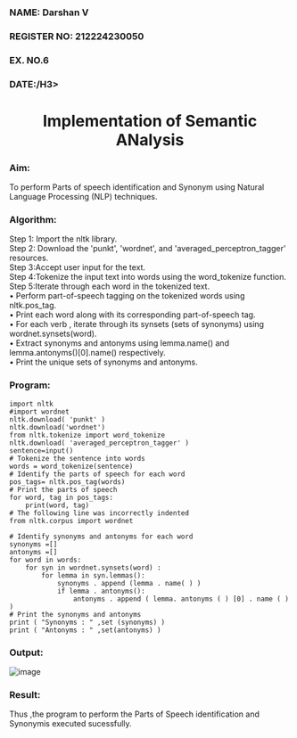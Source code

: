 ### NAME: Darshan V
### REGISTER NO: 212224230050
### EX. NO.6
<H3>DATE:/H3>
<H1 ALIGN =CENTER>Implementation of Semantic ANalysis</H1>

### Aim: 
To perform Parts of speech identification and Synonym using Natural Language Processing (NLP) techniques.  
 
### Algorithm:
Step 1: Import the nltk library.<br>
Step 2: Download the 'punkt', 'wordnet', and 'averaged_perceptron_tagger' resources.<br>
Step 3:Accept user input for the text.<br>
Step 4:Tokenize the input text into words using the word_tokenize function.<br>
Step 5:Iterate through each word in the tokenized text.<br>
•	Perform part-of-speech tagging on the tokenized words using nltk.pos_tag.<br>
•	Print each word along with its corresponding part-of-speech tag.<br>
•	For each verb , iterate through its synsets (sets of synonyms) using wordnet.synsets(word).<br>
•	Extract synonyms and antonyms using lemma.name() and lemma.antonyms()[0].name() respectively.<br>
•	Print the unique sets of synonyms and antonyms.

### Program:
```
import nltk
#import wordnet
nltk.download( 'punkt' )
nltk.download('wordnet')
from nltk.tokenize import word_tokenize
nltk.download( 'averaged_perceptron_tagger' )
sentence=input()
# Tokenize the sentence into words
words = word_tokenize(sentence)
# Identify the parts of speech for each word
pos_tags= nltk.pos_tag(words)
# Print the parts of speech
for word, tag in pos_tags:
    print(word, tag)
# The following line was incorrectly indented
from nltk.corpus import wordnet

# Identify synonyms and antonyms for each word
synonyms =[]
antonyms =[]
for word in words:
    for syn in wordnet.synsets(word) :
        for lemma in syn.lemmas():
            synonyms . append (lemma . name( ) )
            if lemma . antonyms():
                antonyms . append ( lemma. antonyms ( ) [0] . name ( ) )
# Print the synonyms and antonyms
print ( "Synonyms : " ,set (synonyms) )
print ( "Antonyms : " ,set(antonyms) )
```
### Output:
![image](https://github.com/user-attachments/assets/907a7028-44d8-497f-9cc5-408a1765fab9)
### Result:
Thus ,the program to perform the Parts of Speech identification and Synonymis executed sucessfully.
